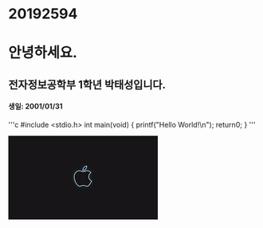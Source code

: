 # 20192594

# 안녕하세요.  
## 전자정보공학부 1학년 박태성입니다.  

#### 생일: 2001/01/31  

'''c
#include <stdio.h>
int main(void)
{
	printf("Hello World!\n");
	return0;
}
'''


![apple](./apple.png)